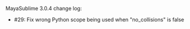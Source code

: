 MayaSublime 3.0.4 change log:

- #29: Fix wrong Python scope being used when "no_collisions" is false
